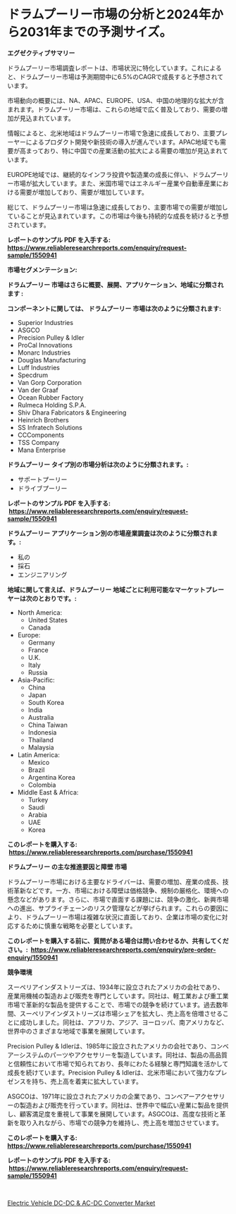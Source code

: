 <p><h1>ドラムプーリー市場の分析と2024年から2031年までの予測サイズ。</h1></p><p><strong>エグゼクティブサマリー</strong></p>
<p><p>ドラムプーリー市場調査レポートは、市場状況に特化しています。これによると、ドラムプーリー市場は予測期間中に6.5%のCAGRで成長すると予想されています。</p><p>市場動向の概要には、NA、APAC、EUROPE、USA、中国の地理的な拡大が含まれます。ドラムプーリー市場は、これらの地域で広く普及しており、需要の増加が見込まれています。</p><p>情報によると、北米地域はドラムプーリー市場で急速に成長しており、主要プレーヤーによるプロダクト開発や新技術の導入が進んでいます。APAC地域でも需要が高まっており、特に中国での産業活動の拡大による需要の増加が見込まれています。</p><p>EUROPE地域では、継続的なインフラ投資や製造業の成長に伴い、ドラムプーリー市場が拡大しています。また、米国市場ではエネルギー産業や自動車産業における需要が増加しており、需要が増加しています。</p><p>総じて、ドラムプーリー市場は急速に成長しており、主要市場での需要が増加していることが見込まれています。この市場は今後も持続的な成長を続けると予想されています。</p></p>
<p><strong>レポートのサンプル PDF を入手する: <a href="https://www.reliableresearchreports.com/enquiry/request-sample/1550941">https://www.reliableresearchreports.com/enquiry/request-sample/1550941</a></strong></p>
<p><strong>市場セグメンテーション:</strong></p>
<p><strong> ドラムプーリー 市場はさらに概要、展開、アプリケーション、地域に分類されます :</strong></p>
<p><strong>コンポーネントに関しては、 ドラムプーリー 市場は次のように分類されます: &nbsp;</strong></p>
<p><ul><li>Superior Industries</li><li>ASGCO</li><li>Precision Pulley & Idler</li><li>ProCal Innovations</li><li>Monarc Industries</li><li>Douglas Manufacturing</li><li>Luff Industries</li><li>Specdrum</li><li>Van Gorp Corporation</li><li>Van der Graaf</li><li>Ocean Rubber Factory</li><li>Rulmeca Holding S.P.A.</li><li>Shiv Dhara Fabricators & Engineering</li><li>Heinrich Brothers</li><li>SS Infratech Solutions</li><li>CCComponents</li><li>TSS Company</li><li>Mana Enterprise</li></ul></p>
<p><strong> ドラムプーリー タイプ別の市場分析は次のように分類されます。:</strong></p>
<p><ul><li>サポートプーリー</li><li>ドライブプーリー</li></ul></p>
<p><strong>レポートのサンプル PDF を入手する: &nbsp;<a href="https://www.reliableresearchreports.com/enquiry/request-sample/1550941">https://www.reliableresearchreports.com/enquiry/request-sample/1550941</a></strong></p>
<p><strong> ドラムプーリー アプリケーション別の市場産業調査は次のように分類されます。:</strong></p>
<p><ul><li>私の</li><li>採石</li><li>エンジニアリング</li></ul></p>
<p><strong>地域に関して言えば、ドラムプーリー 地域ごとに利用可能なマーケットプレーヤーは次のとおりです。:</strong></p>
<p><ul>
    <li>
        North America:
        <ul>
            <li>United States</li>
            <li>Canada</li>
        </ul>
    </li>
    <li>
        Europe:
        <ul>
            <li>Germany</li>
            <li>France</li>
            <li>U.K.</li>
            <li>Italy</li>
            <li>Russia</li>
        </ul>
    </li>
    <li>
        Asia-Pacific:
        <ul>
            <li>China</li>
            <li>Japan</li>
            <li>South Korea</li>
            <li>India</li>
            <li>Australia</li>
            <li>China Taiwan</li>
            <li>Indonesia</li>
            <li>Thailand</li>
            <li>Malaysia</li>
        </ul>
    </li>
    <li>
        Latin America:
        <ul>
            <li>Mexico</li>
            <li>Brazil</li>
            <li>Argentina Korea</li>
            <li>Colombia</li>
        </ul>
    </li>
    <li>
        Middle East & Africa:
        <ul>
            <li>Turkey</li>
            <li>Saudi</li>
            <li>Arabia</li>
            <li>UAE</li>
            <li>Korea</li>
        </ul>
    </li>
    </ul></p>
<p><strong>このレポートを購入する: &nbsp;<a href="https://www.reliableresearchreports.com/purchase/1550941">https://www.reliableresearchreports.com/purchase/1550941</a></strong></p>
<p><strong>ドラムプーリー の主な推進要因と障壁 市場</strong></p>
<p><p>ドラムプーリー市場における主要なドライバーは、需要の増加、産業の成長、技術革新などです。一方、市場における障壁は価格競争、規制の厳格化、環境への懸念などがあります。さらに、市場で直面する課題には、競争の激化、新興市場への進出、サプライチェーンのリスク管理などが挙げられます。これらの要因により、ドラムプーリー市場は複雑な状況に直面しており、企業は市場の変化に対応するために慎重な戦略を必要としています。</p></p>
<p><strong>このレポートを購入する前に、質問がある場合は問い合わせるか、共有してください。:&nbsp; <a href="https://www.reliableresearchreports.com/enquiry/pre-order-enquiry/1550941">https://www.reliableresearchreports.com/enquiry/pre-order-enquiry/1550941</a></strong></p>
<p><strong>競争環境</strong></p>
<p><p>スーペリアインダストリーズは、1934年に設立されたアメリカの会社であり、産業用機械の製造および販売を専門としています。同社は、軽工業および重工業市場で革新的な製品を提供することで、市場での競争を続けています。過去数年間、スーペリアインダストリーズは市場シェアを拡大し、売上高を倍増させることに成功しました。同社は、アフリカ、アジア、ヨーロッパ、南アメリカなど、世界中のさまざまな地域で事業を展開しています。</p><p>Precision Pulley & Idlerは、1985年に設立されたアメリカの会社であり、コンベアーシステムのパーツやアクセサリーを製造しています。同社は、製品の高品質と信頼性において市場で知られており、長年にわたる経験と専門知識を活かして成長を続けています。Precision Pulley & Idlerは、北米市場において強力なプレゼンスを持ち、売上高を着実に拡大しています。</p><p>ASGCOは、1971年に設立されたアメリカの企業であり、コンベアーアクセサリーの製造および販売を行っています。同社は、世界中で幅広い産業に製品を提供し、顧客満足度を重視して事業を展開しています。ASGCOは、高度な技術と革新を取り入れながら、市場での競争力を維持し、売上高を増加させています。</p></p>
<p><strong>このレポートを購入する: &nbsp; <a href="https://www.reliableresearchreports.com/purchase/1550941">https://www.reliableresearchreports.com/purchase/1550941</a></strong></p>
<p><strong>レポートのサンプル PDF を入手する: &nbsp;<a href="https://www.reliableresearchreports.com/enquiry/request-sample/1550941">https://www.reliableresearchreports.com/enquiry/request-sample/1550941</a></strong><strong></strong></p>
<p>&nbsp;</p>
<p><p><a href="https://cautious-neon-760.notion.site/Electric-Vehicle-DC-DC-AC-DC-Converter-Market-Size-Evaluating-its-Market-Trends-Growth-and-Proj-744a7b9c51044c4987013dfea349959f">Electric Vehicle DC-DC & AC-DC Converter Market</a></p></p>